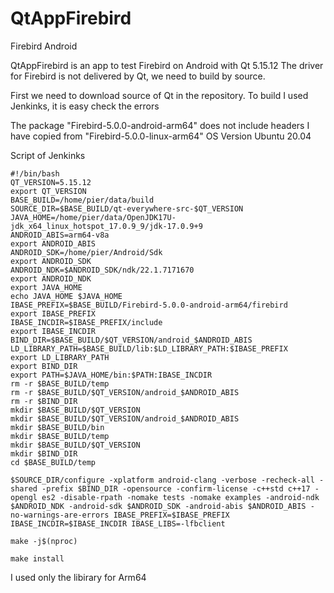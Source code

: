# QtAppFirebird
Firebird Android

QtAppFirebird is an app to test Firebird on Android with Qt 5.15.12
The driver for Firebird is not delivered by Qt, we need to build by source.

First we need to download source of Qt in the repository.
To build I used Jenkinks,  it is easy check the errors

The package "Firebird-5.0.0-android-arm64"  does not include headers  I have copied from
"Firebird-5.0.0-linux-arm64"
OS Version Ubuntu 20.04

Script of Jenkinks
```
#!/bin/bash
QT_VERSION=5.15.12
export QT_VERSION
BASE_BUILD=/home/pier/data/build
SOURCE_DIR=$BASE_BUILD/qt-everywhere-src-$QT_VERSION
JAVA_HOME=/home/pier/data/OpenJDK17U-jdk_x64_linux_hotspot_17.0.9_9/jdk-17.0.9+9
ANDROID_ABIS=arm64-v8a
export ANDROID_ABIS
ANDROID_SDK=/home/pier/Android/Sdk
export ANDROID_SDK
ANDROID_NDK=$ANDROID_SDK/ndk/22.1.7171670
export ANDROID_NDK
export JAVA_HOME
echo JAVA_HOME $JAVA_HOME
IBASE_PREFIX=$BASE_BUILD/Firebird-5.0.0-android-arm64/firebird
export IBASE_PREFIX
IBASE_INCDIR=$IBASE_PREFIX/include
export IBASE_INCDIR
BIND_DIR=$BASE_BUILD/$QT_VERSION/android_$ANDROID_ABIS
LD_LIBRARY_PATH=$BASE_BUILD/lib:$LD_LIBRARY_PATH:$IBASE_PREFIX
export LD_LIBRARY_PATH
export BIND_DIR
export PATH=$JAVA_HOME/bin:$PATH:IBASE_INCDIR
rm -r $BASE_BUILD/temp
rm -r $BASE_BUILD/$QT_VERSION/android_$ANDROID_ABIS
rm -r $BIND_DIR
mkdir $BASE_BUILD/$QT_VERSION
mkdir $BASE_BUILD/$QT_VERSION/android_$ANDROID_ABIS
mkdir $BASE_BUILD/bin
mkdir $BASE_BUILD/temp
mkdir $BASE_BUILD/$QT_VERSION
mkdir $BIND_DIR
cd $BASE_BUILD/temp

$SOURCE_DIR/configure -xplatform android-clang -verbose -recheck-all -shared -prefix $BIND_DIR -opensource -confirm-license -c++std c++17 -opengl es2 -disable-rpath -nomake tests -nomake examples -android-ndk $ANDROID_NDK -android-sdk $ANDROID_SDK -android-abis $ANDROID_ABIS -no-warnings-are-errors IBASE_PREFIX=$IBASE_PREFIX IBASE_INCDIR=$IBASE_INCDIR IBASE_LIBS=-lfbclient

make -j$(nproc)

make install

```

I used only the libirary for Arm64




```


```
